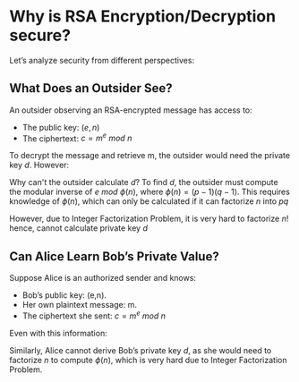 #  Why is RSA Encryption/Decryption secure?

Let’s analyze security from different perspectives:

## What Does an Outsider See?
An outsider observing an RSA-encrypted message has access to:

- The public key: $(e,n)$
- The ciphertext: $c = m^e\ mod\ n$

To decrypt the message and retrieve m, the outsider would need the private key $d$. However:

Why can't the outsider calculate $d$?
To find $d$, the outsider must compute the modular inverse of 
$e\ mod\ ϕ(n)$, where $ϕ(n)=(p−1)(q−1)$. This requires knowledge of $ϕ(n)$, which can only be calculated if it can factorize $n$ into $pq$

However, due to Integer Factorization Problem, it is very hard to factorize $n$! hence, cannot calculate private key $d$


## Can Alice Learn Bob’s Private Value?

Suppose Alice is an authorized sender and knows:

- Bob’s public key: (e,n).
- Her own plaintext message: m.
- The ciphertext she sent: $c=m^e\ mod\ n$ 

Even with this information:

Similarly, Alice cannot derive Bob’s private key $d$, as she would need to factorize $n$ to compute $ϕ(n)$, which is very hard due to Integer Factorization Problem.
